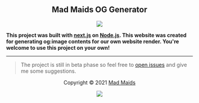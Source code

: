 <h2 align="center">Mad Maids OG Generator</h2>

<p align="center"><a href="https://og.maid.uz"><img src="https://img.shields.io/static/v1.svg?style=flat-square&label=vercel&message=not deployed&logoColor=eceff4&logo=github&colorA=000000&colorB=ffffff"/></a></p>

**This project was built with [next.js](https://github.com/vercel/next.js) on
[Node.js](https://nodejs.org/en/). This website was created for generating og:image contents
for our own website render. You're welcome to use this project on your own!**

---

> The project is still in beta phase so feel free to
> [open issues](https://github.com/mad-maids/maid.og/issues/new) and give me some
> suggestions.

<p align="center">Copyright &copy; 2021 <a href="https://maid.uz" target="_blank">Mad Maids</a></p>

<p align="center"><a href="https://github.com/mad-maids/maid.web/blob/master/license"><img src="https://img.shields.io/static/v1.svg?style=flat-square&label=License&message=MIT&logoColor=eceff4&logo=github&colorA=000000&colorB=ffffff"/></a></p>
